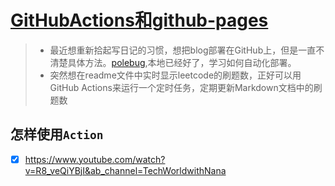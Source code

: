 # [GitHubActions和github-pages](https://github.com/dululu/Blogs/issues/2)

> - 最近想重新拾起写日记的习惯，想把blog部署在GitHub上，但是一直不清楚具体方法。[polebug](https://polebug.github.io/aboutme/),本地已经好了，学习如何自动化部署。
> - 突然想在readme文件中实时显示leetcode的刷题数，正好可以用GitHub Actions来运行一个定时任务，定期更新Markdown文档中的刷题数

## 怎样使用`Action`
- [x] https://www.youtube.com/watch?v=R8_veQiYBjI&ab_channel=TechWorldwithNana

